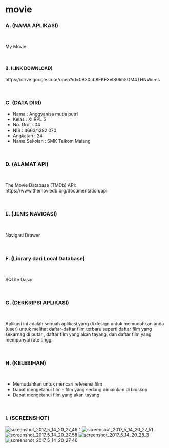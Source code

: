 # movie

### A. (NAMA APLIKASI)

<br>

<P>My Movie</P>

<br>

#### B. (LINK DOWNLOAD)
<P> https://drive.google.com/open?id=0B30cb8EKF3eIS0lmSGM4THNWcms </P>

<br>

### C. (DATA DIRI)
- Nama          : Anggyanisa mutia putri
- Kelas         : XI RPL 5
- No. Urut      : 04
- NIS           : 4663/1382.070
- Angkatan      : 24
- Nama Sekolah  : SMK Telkom Malang

<br>

### D. (ALAMAT API)

<br>

<P> The Movie Database (TMDb) API: https://www.themoviedb.org/documentation/api </P>

<br>

### E. (JENIS NAVIGASI)

<br>

<P> Navigasi Drawer </P>

<br>

### F. (Library dari Local Database)

<br>
<P> SQLite Dasar </P>
<br>

### G. (DERKRIPSI APLIKASI)

<br>

<P> Aplikasi ini adalah sebuah aplikasi yang di design untuk memudahkan anda (user) untuk melihat daftar-daftar film terbaru 
seperti daftar film yang sekarnag di putar , daftar film yang akan tayang, dan daftar film yang mempunyai rate tinggi.</P>

<br>

### H. (KELEBIHAN)

<br>

- Memudahkan untuk mencari referensi film
- Dapat mengetahui film - film yang sedang dimainkan di bioskop
- Dapat mengetahui film yang akan tayang

<br>

### I. (SCREENSHOT)
![screenshot_2017_5_14_20_27_46 1](https://cloud.githubusercontent.com/assets/22116905/26034674/516e8d9c-38ea-11e7-9ac1-f2331aa73f23.png)
![screenshot_2017_5_14_20_27_51](https://cloud.githubusercontent.com/assets/22116905/26034673/516e93c8-38ea-11e7-89fa-e6f4348ef195.png)
![screenshot_2017_5_14_20_27_58](https://cloud.githubusercontent.com/assets/22116905/26034677/516fa25e-38ea-11e7-8fd1-dd452e7fd94a.png)
![screenshot_2017_5_14_20_28_3](https://cloud.githubusercontent.com/assets/22116905/26034675/516f278e-38ea-11e7-90da-ff6446d1eee6.png)
![screenshot_2017_5_14_20_27_46](https://cloud.githubusercontent.com/assets/22116905/26034676/516fb12c-38ea-11e7-96d1-fe0b4d4e78a6.png)
